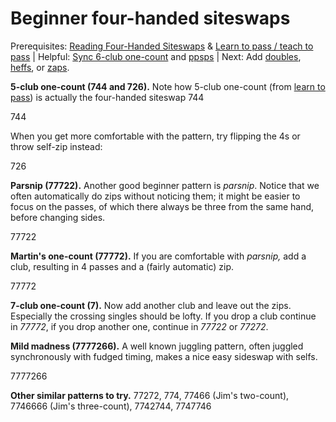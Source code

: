 
# Beginner four-handed siteswaps 

Prerequisites: [Reading Four-Handed Siteswaps]() & [Learn to pass / teach to pass]() | Helpful: [Sync 6-club one-count]() and [ppsps]() | Next: Add [doubles](), [heffs](), or [zaps]().

**5-club one-count (744 and 726).** Note how 5-club one-count (from [learn to pass]()) is actually the four-handed siteswap 744

<siteswap>744</siteswap>

When you get more comfortable with the pattern, try flipping the 4s or throw self-zip instead:

<siteswap>726</siteswap>

**Parsnip (77722).** Another good beginner pattern is *parsnip*. Notice that we often automatically do zips without noticing them; it might be easier to focus on the passes, of which there always be three from the same hand, before changing sides.

<siteswap>77722</siteswap>

**Martin's one-count (77772).** If you are comfortable with *parsnip,* add a club, resulting in 4 passes and a (fairly automatic) zip.

<siteswap>77772</siteswap>

**7-club one-count (7).** Now add another club and leave out the zips. Especially the crossing singles should be lofty. If you drop a club continue in *77772*, if you drop another one, continue in *77722* or *77272*.

**Mild madness (7777266).** A well known juggling pattern, often juggled synchronously with fudged timing, makes a nice easy sideswap with selfs.

<siteswap>7777266</siteswap>

**Other similar patterns to try.** 77272, 774, 77466 (Jim's two-count), 7746666 (Jim's three-count), 7742744, 7747746

